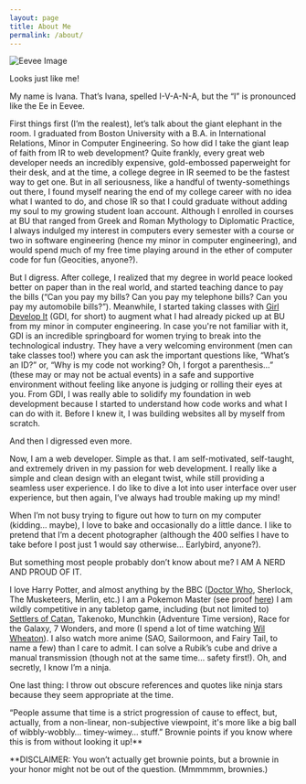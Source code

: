 ```yaml
---
layout: page
title: About Me
permalink: /about/
---
```


<section class="img-right">
    <img src="http://img3.wikia.nocookie.net/__cb20140301012104/mmandcharries/images/f/f2/Eevee.png" alt="Eevee Image" title="Eevee Image from Wikia"/>
    <p class="img-subtext">Looks just like me!</p>
</section>

My name is Ivana. That’s Ivana, spelled I-V-A-N-A, but the “I” is pronounced like the Ee in Eevee.

First things first (I’m the realest), let’s talk about the giant elephant in the room. I graduated from Boston University with a B.A. in International Relations, Minor in Computer Engineering. So how did I take the giant leap of faith from IR to web development? Quite frankly, every great web developer needs an incredibly expensive, gold-embossed paperweight for their desk, and at the time, a college degree in IR seemed to be the fastest way to get one. But in all seriousness, like a handful of twenty-somethings out there, I found myself nearing the end of my college career with no idea what I wanted to do, and chose IR so that I could graduate without adding my soul to my growing student loan account. Although I enrolled in courses at BU that ranged from Greek and Roman Mythology to Diplomatic Practice, I always indulged my interest in computers every semester with a course or two in software engineering (hence my minor in computer engineering), and would spend much of my free time playing around in the ether of computer code for fun (Geocities, anyone?).

But I digress. After college, I realized that my degree in world peace looked better on paper than in the real world, and started teaching dance to pay the bills (“Can you pay my bills? Can you pay my telephone bills? Can you pay my automobile bills?”). Meanwhile, I started taking classes with [Girl Develop It][GDI-link] (GDI, for short) to augment what I had already picked up at BU from my minor in computer engineering. In case you're not familiar with it, GDI is an incredible springboard for women trying to break into the technological industry. They have a very welcoming environment (men can take classes too!) where you can ask the important questions like, “What’s an ID?” or, “Why is my code not working? Oh, I forgot a parenthesis…” (these may or may not be actual events) in a safe and supportive environment without feeling like anyone is judging or rolling their eyes at you. From GDI, I was really able to solidify my foundation in web development because I started to understand how code works and what I can do with it. Before I knew it, I was building websites all by myself from scratch.

And then I digressed even more. 

Now, I am a web developer. Simple as that. I am self-motivated, self-taught, and extremely driven in my passion for web development. I really like a simple and clean design with an elegant twist, while still providing a seamless user experience. I do like to dive a lot into user interface over user experience, but then again, I’ve always had trouble making up my mind!  

When I’m not busy trying to figure out how to turn on my computer (kidding&#8230; maybe), I love to bake and occasionally do a little dance. I like to pretend that I’m a decent photographer (although the 400 selfies I have to take before I post just 1 would say otherwise&#8230; Earlybird, anyone?). 

But something most people probably don’t know about me? I AM A NERD AND PROUD OF IT. 

I love Harry Potter, and almost anything by the BBC ([Doctor Who][DW-gingerbread], Sherlock, The Musketeers, Merlin, etc.) I am a Pokemon Master (see proof [here][poke-master-twitter]) I am wildly competitive in any tabletop game, including (but not limited to) [Settlers of Catan][Catan-winner], Takenoko, Munchkin (Adventure Time version), Race for the Galaxy, 7 Wonders, and more (I spend a lot of time watching [Wil Wheaton][tabletop-youtube]). I also watch more anime (SAO, Sailormoon, and Fairy Tail, to name a few) than I care to admit. I can solve a Rubik’s cube and drive a manual transmission (though not at the same time&#8230; safety first!). Oh, and secretly, I know I’m a ninja. 

One last thing: I throw out obscure references and quotes like ninja stars because they seem appropriate at the time. 

“People assume that time is a strict progression of cause to effect, but, actually, from a non-linear, non-subjective viewpoint, it's more like a big ball of wibbly-wobbly&#8230; timey-wimey&#8230; stuff.” Brownie points if you know where this is from without looking it up!**


**DISCLAIMER: You won’t actually get brownie points, but a brownie in your honor might not be out of the question. (Mmmmmm, brownies.)

[GDI-link]: http://www.girldevelopit.com/ "Girl Develop It"
[DW-gingerbread]: https://twitter.com/ivanaveliskova/status/543810284297920513 "Doctor Who Gingerbread Men"
[poke-master-twitter]: https://twitter.com/ivanaveliskova/status/478689722005725185 "Pokemon Master Business Card"
[Catan-winner]: http://instagram.com/p/r55V7pCUPZ/ "Settlers of Catan"
[tabletop-youtube]: http://www.youtube.com/playlist?list=PL7atuZxmT954wz47aofSlvu0zbD4YuPOF "Geek and Sundry - Tabletop"
